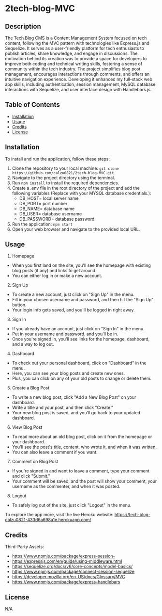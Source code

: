 # 2tech-blog-MVC

## Description
The Tech Blog CMS is a Content Management System focused on tech content, following the MVC pattern with technologies like Express.js and Sequelize. It serves as a user-friendly platform for tech enthusiasts to publish articles, share knowledge, and engage in discussions. The motivation behind its creation was to provide a space for developers to improve both coding and technical writing skills, fostering a sense of community within the tech industry. The project simplifies blog post management, encourages interactions through comments, and offers an intuitive navigation experience. Developing it enhanced my full-stack web app skills, including authentication, session management, MySQL database interactions with Sequelize, and user interface design with Handlebars.js.

## Table of Contents

- [Installation](#installation)
- [Usage](#usage)
- [Credits](#credits)
- [License](#license)

## Installation

To install and run the application, follow these steps:

1. Clone the repository to your local machine: `git clone https://github.com/calzu0821/2tech-blog-MVC.git`
2. Navigate to the project directory using the terminal.
3. Run `npm install` to install the required dependencies.
4. Create a .env file in the root directory of the project and add the following variables (Replace with your MYSQL database credentials.): 
    - DB_HOST= local server name
    - DB_PORT= port number
    - DB_NAME= database name
    - DB_USER= database username
    - DB_PASSWORD= database password
5. Run the application: `npm start` 
6. Open your web browser and navigate to the provided local URL.

## Usage

1. Homepage
- When you first land on the site, you'll see the homepage with existing blog posts (if any) and links to get around.
- You can either log in or make a new account.
2. Sign Up
- To create a new account, just click on "Sign Up" in the menu.
- Fill in your chosen username and password, and then hit the "Sign Up" button.
- Your login info gets saved, and you'll be logged in right away.
3. Sign In
- If you already have an account, just click on "Sign In" in the menu.
- Put in your username and password, and you'll be in.
- Once you're signed in, you'll see links for the homepage, dashboard, and a way to log out.
4. Dashboard
- To check out your personal dashboard, click on "Dashboard" in the menu.
- Here, you can see your blog posts and create new ones.
- Plus, you can click on any of your old posts to change or delete them.
5. Create a Blog Post
- To write a new blog post, click "Add a New Blog Post" on your dashboard.
- Write a title and your post, and then click "Create."
- Your new blog post is saved, and you'll go back to your updated dashboard.
6. View Blog Post
- To read more about an old blog post, click on it from the homepage or your dashboard.
- You'll see the post's title, content, who wrote it, and when it was written.
- You can also leave a comment if you want.
7. Comment on Blog Post
- If you're signed in and want to leave a comment, type your comment and click "Submit."
- Your comment will be saved, and the post will show your comment, your username as the commenter, and when it was posted.
8. Logout
- To safely log out of the site, just click "Logout" in the menu.

To explore the app more, visit the live Heroku website: https://tech-blog-calzu0821-433d6a698a1e.herokuapp.com/

## Credits

Third-Party Assets:
- https://www.npmjs.com/package/express-session- 
- https://expressjs.com/en/guide/using-middleware.html
- https://sequelize.org/docs/v6/core-concepts/model-basics/
- https://www.npmjs.com/package/connect-session-sequelize
- https://developer.mozilla.org/en-US/docs/Glossary/MVC
- https://www.npmjs.com/package/express-handlebars

## License

N/A